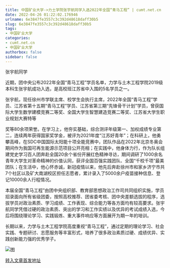```yaml
---
title: 中国矿业大学->力土学院张宇航同学入选2022年全国“青马工程” | cumt.net.cn
date: 2022-04-26 01:22:02.176946
urlname: 6e3847fe3557c3c392d48618daff30b5
slug: 6e3847fe3557c3c392d48618daff30b5
tags: 
- 中国矿业大学
categories:
- cumt.net.cn
- 中国矿业大学
authorbox: false
sidebar: false
---
```

  

张宇航同学

近期，团中央公布2022年全国“青马工程”学员名单，力学与土木工程学院2019级本科生张宇航成功入选，是高校班江苏省中入围的5名学员之一。

张宇航，现任徐州市学联主席、校学生会执行主席，2022年全国“青马工程”学员、江苏省第十五期“青马工程”学员、江苏省第三期“先锋骨干计划”学员，曾获国际大学生数学建模竞赛二等奖、全国大学生智慧建造竞赛二等奖、江苏省大学生职业规划大赛特等
<!--more-->
奖等80余项荣誉。在学习上，他夯实基础，综合测评年级第一、加权成绩专业第二，连续两年获得国家奖学金，被评为2021年度“江苏好青年”；在科研上，他勇攀高峰，在SDC中国国际太阳能十项全能竞赛中，团队作品在2022年北京冬奥会期间作为我国可再生能源示范项目公开亮相；在实践中，他身体力行，作为队长组建党史学习百人团奔赴全国20余个省份开展红色精神寻访，期间调研了1000余名青年大学生对革命精神的价值认同，获评全国百强实践团队、全国“千校千项”最美团队；在生活中，他心怀赤诚，新冠疫情以来，他先后奔赴徐州市和家乡济宁市共7个社区以及矿大南湖校区担任志愿者，累计录入了5000余户疫苗接种信息、登记10000余人行程情况。

本届全国“青马工程”由团中央组织部、教育部思想政治工作司共同组织实施，学员招录面向所有省级团委，按照高校推荐、团省委考核、团中央差额选拔的程序，选拔学员对政治素质、学习成绩、工作表现、综合能力等各方面均有较高要求。张宇航同学凭借过硬的政治素质、突出的学习和工作实绩以及优异的考试成绩入选，今后将围绕理论学习、实践锻炼、重大事件响应等方面展开为期一年的培训。

长期以来，力学与土木工程学院高度重视“青马工程”，通过定期的理论学习、社会实践、专题研讨、志愿服务等丰富形式，培养了很多政治素质过硬、成绩优异、实践创新能力强的优秀学子。

![图](http://xwzx.cumt.edu.cn/_upload/article/images/42/12/0603818b4b68be1298a053425edb/af97614b-2636-421b-bee6-79af8ebccc17.jpg)

[转入文章首发地址](http://xwzx.cumt.edu.cn/7c/4e/c523a621646/page.htm)